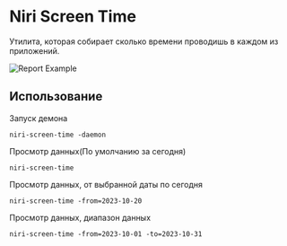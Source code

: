 # Niri Screen Time

Утилита, которая собирает сколько времени проводишь в каждом из приложений.

![Report Example](https://github.com/probeldev/fastlauncher/blob/main/sceenshots/report.png?raw=true)

## Использование 

Запуск демона

    niri-screen-time -daemon 

Просмотр данных(По умолчанию за сегодня)

    niri-screen-time 

Просмотр данных, от выбранной даты по сегодня 
    
    niri-screen-time -from=2023-10-20

Просмотр данных, диапазон данных

    niri-screen-time -from=2023-10-01 -to=2023-10-31 
